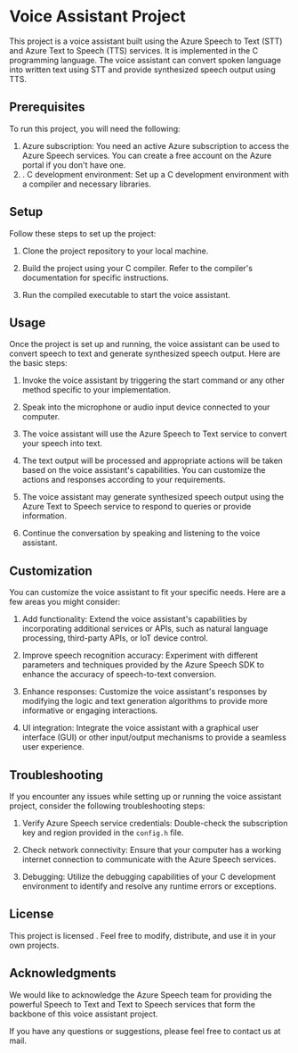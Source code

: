 # Voice Assistant Project

This project is a voice assistant built using the Azure Speech to Text (STT) and Azure Text to Speech (TTS) services. It is implemented in the C programming language. The voice assistant can convert spoken language into written text using STT and provide synthesized speech output using TTS.

## Prerequisites

To run this project, you will need the following:

1. Azure subscription: You need an active Azure subscription to access the Azure Speech services. You can create a free account on the Azure portal if you don't have one.
2. . C development environment: Set up a C development environment with a compiler and necessary libraries.

## Setup

Follow these steps to set up the project:

1. Clone the project repository to your local machine.

2. Build the project using your C compiler. Refer to the compiler's documentation for specific instructions.

3. Run the compiled executable to start the voice assistant.

## Usage

Once the project is set up and running, the voice assistant can be used to convert speech to text and generate synthesized speech output. Here are the basic steps:

1. Invoke the voice assistant by triggering the start command or any other method specific to your implementation.

2. Speak into the microphone or audio input device connected to your computer.

3. The voice assistant will use the Azure Speech to Text service to convert your speech into text.

4. The text output will be processed and appropriate actions will be taken based on the voice assistant's capabilities. You can customize the actions and responses according to your requirements.

5. The voice assistant may generate synthesized speech output using the Azure Text to Speech service to respond to queries or provide information.

6. Continue the conversation by speaking and listening to the voice assistant.

## Customization

You can customize the voice assistant to fit your specific needs. Here are a few areas you might consider:

1. Add functionality: Extend the voice assistant's capabilities by incorporating additional services or APIs, such as natural language processing, third-party APIs, or IoT device control.

2. Improve speech recognition accuracy: Experiment with different parameters and techniques provided by the Azure Speech SDK to enhance the accuracy of speech-to-text conversion.

3. Enhance responses: Customize the voice assistant's responses by modifying the logic and text generation algorithms to provide more informative or engaging interactions.

4. UI integration: Integrate the voice assistant with a graphical user interface (GUI) or other input/output mechanisms to provide a seamless user experience.

## Troubleshooting

If you encounter any issues while setting up or running the voice assistant project, consider the following troubleshooting steps:

1. Verify Azure Speech service credentials: Double-check the subscription key and region provided in the `config.h` file.

2. Check network connectivity: Ensure that your computer has a working internet connection to communicate with the Azure Speech services.

3. Debugging: Utilize the debugging capabilities of your C development environment to identify and resolve any runtime errors or exceptions.

## License

This project is licensed . Feel free to modify, distribute, and use it in your own projects.

## Acknowledgments

We would like to acknowledge the Azure Speech team for providing the powerful Speech to Text and Text to Speech services that form the backbone of this voice assistant project.

If you have any questions or suggestions, please feel free to contact us at mail.
